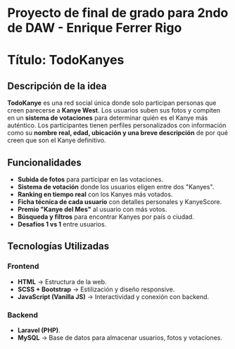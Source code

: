 # Proyecto de final de grado para 2ndo de DAW - Enrique Ferrer Rigo

# Título: TodoKanyes

## Descripción de la idea
**TodoKanye** es una red social única donde solo participan personas que creen parecerse a **Kanye West**. Los usuarios suben sus fotos y compiten en un **sistema de votaciones** para determinar quién es el Kanye más auténtico. 
Los participantes tienen perfiles personalizados con información como su **nombre real, edad, ubicación y una breve descripción** de por qué creen que son el Kanye definitivo.

## Funcionalidades
- **Subida de fotos** para participar en las votaciones.
- **Sistema de votación** donde los usuarios eligen entre dos "Kanyes".
- **Ranking en tiempo real** con los Kanyes más votados.
- **Ficha técnica de cada usuario** con detalles personales y KanyeScore.
- **Premio "Kanye del Mes"** al usuario con más votos.
- **Búsqueda y filtros** para encontrar Kanyes por país o ciudad.
- **Desafíos 1 vs 1** entre usuarios.

## Tecnologías Utilizadas
### **Frontend**
- **HTML** → Estructura de la web.
- **SCSS + Bootstrap** → Estilización y diseño responsive.
- **JavaScript (Vanilla JS)** → Interactividad y conexión con backend.

### **Backend**
- **Laravel (PHP)**.
- **MySQL** → Base de datos para almacenar usuarios, fotos y votaciones.
